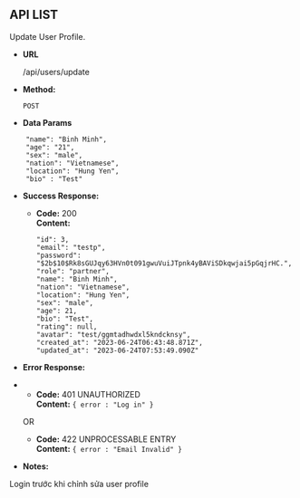 **API LIST**
----
  Update User Profile.

* **URL**

  /api/users/update

* **Method:**
  
  `POST`

* **Data Params**
```
    "name": "Binh Minh",
    "age": "21",
    "sex": "male",
    "nation": "Vietnamese",
    "location": "Hung Yen",
    "bio" : "Test"
```

* **Success Response:**
  
  * **Code:** 200 <br />
    **Content:**
    ```
    "id": 3,
    "email": "testp",
    "password": "$2b$10$Rk8sGUJqy63HVn0t091gwuVuiJTpnk4yBAViSDkqwjai5pGqjrHC.",
    "role": "partner",
    "name": "Binh Minh",
    "nation": "Vietnamese",
    "location": "Hung Yen",
    "sex": "male",
    "age": 21,
    "bio": "Test",
    "rating": null,
    "avatar": "test/ggmtadhwdxl5kndcknsy",
    "created_at": "2023-06-24T06:43:48.871Z",
    "updated_at": "2023-06-24T07:53:49.090Z"
* **Error Response:**
* 
  * **Code:** 401 UNAUTHORIZED <br />
    **Content:** `{ error : "Log in" }`

  OR

  * **Code:** 422 UNPROCESSABLE ENTRY <br />
    **Content:** `{ error : "Email Invalid" }`

* **Notes:**

 Login trước khi chỉnh sửa user profile
